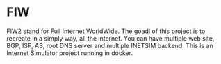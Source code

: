 # FIW
FIW2 stand for Full Internet WorldWide. The goadl of this project is to recreate in a simply way, all the internet. You can have multiple web site, BGP, ISP, AS, root DNS server and multiple INETSIM backend. This is an Internet Simulator project running in docker.
